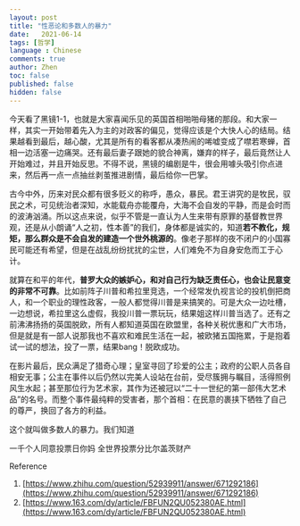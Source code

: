 ```yaml
---
layout: post
title: "性恶论和多数人的暴力"
date:   2021-06-14
tags: [哲学]
language : Chinese
comments: true
author: Zhen
toc: false
published: false
hidden: false
---
```

今天看了黑镜1-1，也就是大家喜闻乐见的英国首相啪啪母猪的那段。和大家一样，其实一开始带着先入为主的对政客的偏见，觉得应该是个大快人心的结局。结果越看到最后，越心酸，尤其是所有的看客都从凑热闹的唏嘘变成了噤若寒蝉，首相一边活塞一边痛哭。还有最后妻子跟她的貌合神离，嫌弃的样子，最后竟然让人开始难过，并且开始反思。不得不说，黑镜的编剧是牛，很会用噱头吸引你点进来，然后再一点一点抽丝剥茧推进剧情，最后给你一巴掌。

古今中外，历来对民众都有很多贬义的称呼，愚众，暴民。君王讲究的是牧民，驭民之术，可见统治者深知，水能载舟亦能覆舟，大海不会自发的平静，而是会时而的波涛汹涌。所以这点来说，似乎不管是一直认为人生来带有原罪的基督教世界观，还是从小朗诵“人之初，性本善”的我们，身体都是诚实的，知道**若不教化，规矩，那么群众是不会自发的建造一个世外桃源的**。像老子那样的夜不闭户的小国寡民可能还有希望，但是在战乱纷纷扰扰的尘世，人们难免不为自身安危而工于心计。

就算在和平的年代，**普罗大众的嫉妒心，和对自己行为缺乏责任心，也会让民意变的非常不可靠**。比如前阵子川普和希拉里竞选，一个经常发仇视言论的投机倒把商人，和一个职业的理性政客，一般人都觉得川普是来搞笑的。可是大众一边吐槽，一边想说，希拉里这么虚假，我投川普一票玩玩，结果姐这样川普当选了。还有之前沸沸扬扬的英国脱欧，所有人都知道英国在欧盟里，各种关税优惠和广大市场，但是就是有一部人说那我也不喜欢和难民生活在一起，被欧猪五国拖累，于是抱着试一试的想法，投了一票，结果bang！脱欧成功。

在影片最后，民众满足了猎奇心理；皇室寻回了珍爱的公主；政府的公职人员各自相安无事；公主在事件以后仍然以完美人设站在台前，受尽簇拥与瞩目，活得照例风生水起；甚至那位行为艺术家，其作为还被冠以“二十一世纪的第一部伟大艺术品”的名号。而整个事件最纯粹的受害者，那个首相：在民意的裹挟下牺牲了自己的尊严，换回了各方的利益。 

这个就叫做多数人的暴力。我们知道

一千个人同意投票日你妈
全世界投票分比尔盖茨财产 

Reference
 1. [https://www.zhihu.com/question/52939911/answer/671292186](https://www.zhihu.com/question/52939911/answer/671292186)
 2. [https://www.163.com/dy/article/FBFUN2QU052380AE.html](https://www.163.com/dy/article/FBFUN2QU052380AE.html)

<!--stackedit_data:
eyJoaXN0b3J5IjpbMjg0NTI0NDcwLC04MDY3NDc0NDFdfQ==
-->